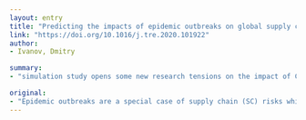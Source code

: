 ```yaml
---
layout: entry
title: "Predicting the impacts of epidemic outbreaks on global supply chains: A simulation-based analysis on the coronavirus outbreak (COVID-19/SARS-CoV-2) case"
link: "https://doi.org/10.1016/j.tre.2020.101922"
author:
- Ivanov, Dmitry

summary:
- "simulation study opens some new research tensions on the impact of COVID-19 (SARS-CoV-2) on the global SCs. The results of a simulation study show how simulation-based methodology can be used to examine and predict the impacts of epidemic outbreaks on SC performance. We offer an analysis for observing and predicting both short-term and long-term impacts on the SCs along with managerial insights. Our approach can help identify the successful and wrong elements of risk mitigation/preparedness and recovery policies in case of Epidemic study that opens new strains on impact of CoV-2. Simulation study. It opens new research."

original:
- "Epidemic outbreaks are a special case of supply chain (SC) risks which is distinctively characterized by a long-term disruption existence, disruption propagations (i.e., the ripple effect), and high uncertainty. We present the results of a simulation study that opens some new research tensions on the impact of COVID-19 (SARS-CoV-2) on the global SCs. First, we articulate the specific features that frame epidemic outbreaks as a unique type of SC disruption risks. Second, we demonstrate how simulation-based methodology can be used to examine and predict the impacts of epidemic outbreaks on the SC performance using the example of coronavirus COVID-19 and anyLogistix simulation and optimization software. We offer an analysis for observing and predicting both short-term and long-term impacts of epidemic outbreaks on the SCs along with managerial insights. A set of sensitivity experiments for different scenarios allows illustrating the model's behavior and its value for decision-makers. The major observation from the simulation experiments is that the timing of the closing and opening of the facilities at different echelons might become a major factor that determines the epidemic outbreak impact on the SC performance rather than an upstream disruption duration or the speed of epidemic propagation. Other important factors are lead-time, speed of epidemic propagation, and the upstream and downstream disruption durations in the SC. The outcomes of this research can be used by decision-makers to predict the operative and long-term impacts of epidemic outbreaks on the SCs and develop pandemic SC plans. Our approach can also help to identify the successful and wrong elements of risk mitigation/preparedness and recovery policies in case of epidemic outbreaks. The paper is concluded by summarizing the most important insights and outlining future research agenda."
---
```


